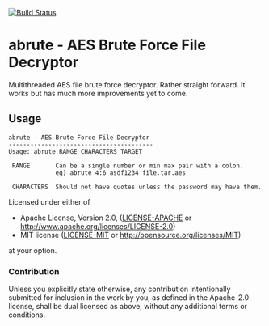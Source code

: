 [![Build Status](https://travis-ci.org/danielpclark/abrute.svg?branch=master)](https://travis-ci.org/danielpclark/abrute)

# abrute - AES Brute Force File Decryptor

Multithreaded AES file brute force decryptor.  Rather straight forward.
It works but has much more improvements yet to come.

## Usage

```
abrute - AES Brute Force File Decryptor
----------------------------------------
Usage: abrute RANGE CHARACTERS TARGET

 RANGE       Can be a single number or min max pair with a colon.
             eg) abrute 4:6 asdf1234 file.tar.aes

 CHARACTERS  Should not have quotes unless the password may have them.
```

Licensed under either of

 * Apache License, Version 2.0, ([LICENSE-APACHE](LICENSE-APACHE) or http://www.apache.org/licenses/LICENSE-2.0)
 * MIT license ([LICENSE-MIT](LICENSE-MIT) or http://opensource.org/licenses/MIT)

at your option.

### Contribution

Unless you explicitly state otherwise, any contribution intentionally submitted
for inclusion in the work by you, as defined in the Apache-2.0 license, shall be dual licensed as above, without any
additional terms or conditions.

